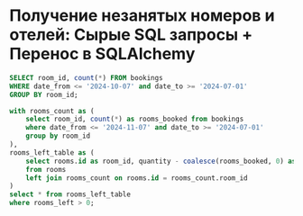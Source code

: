# Получение незанятых номеров и отелей: Сырые SQL запросы + Перенос в SQLAlchemy

```sql
SELECT room_id, count(*) FROM bookings
WHERE date_from <= '2024-10-07' and date_to >= '2024-07-01'
GROUP BY room_id;
```

```sql
with rooms_count as (
	select room_id, count(*) as rooms_booked from bookings
	where date_from <= '2024-11-07' and date_to >= '2024-07-01'
	group by room_id
),
rooms_left_table as (
	select rooms.id as room_id, quantity - coalesce(rooms_booked, 0) as rooms_left
	from rooms
	left join rooms_count on rooms.id = rooms_count.room_id
)
select * from rooms_left_table
where rooms_left > 0;
```
